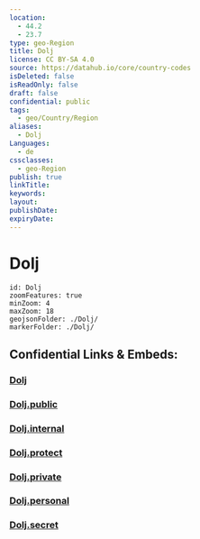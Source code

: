 ```yaml
---
location:
  - 44.2
  - 23.7
type: geo-Region
title: Dolj
license: CC BY-SA 4.0
source: https://datahub.io/core/country-codes
isDeleted: false
isReadOnly: false
draft: false
confidential: public
tags:
  - geo/Country/Region
aliases:
  - Dolj
Languages:
  - de
cssclasses:
  - geo-Region
publish: true
linkTitle:
keywords:
layout:
publishDate:
expiryDate:
---
```


# Dolj

```leaflet
id: Dolj
zoomFeatures: true 
minZoom: 4 
maxZoom: 18
geojsonFolder: ./Dolj/
markerFolder: ./Dolj/
```


## Confidential Links & Embeds: 

### [Dolj](/_Standards/Earth/Continent/Europe/Europe~East/Romania/Regions~Romania/Romania~Sud-Vest_Oltenia/Dolj.md) 

### [Dolj.public](/_public/Earth/Continent/Europe/Europe~East/Romania/Regions~Romania/Romania~Sud-Vest_Oltenia/Dolj.public.md) 

### [Dolj.internal](/_internal/Earth/Continent/Europe/Europe~East/Romania/Regions~Romania/Romania~Sud-Vest_Oltenia/Dolj.internal.md) 

### [Dolj.protect](/_protect/Earth/Continent/Europe/Europe~East/Romania/Regions~Romania/Romania~Sud-Vest_Oltenia/Dolj.protect.md) 

### [Dolj.private](/_private/Earth/Continent/Europe/Europe~East/Romania/Regions~Romania/Romania~Sud-Vest_Oltenia/Dolj.private.md) 

### [Dolj.personal](/_personal/Earth/Continent/Europe/Europe~East/Romania/Regions~Romania/Romania~Sud-Vest_Oltenia/Dolj.personal.md) 

### [Dolj.secret](/_secret/Earth/Continent/Europe/Europe~East/Romania/Regions~Romania/Romania~Sud-Vest_Oltenia/Dolj.secret.md)

